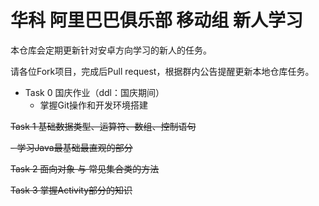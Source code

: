 # 华科 阿里巴巴俱乐部 移动组 新人学习


本仓库会定期更新针对安卓方向学习的新人的任务。


请各位Fork项目，完成后Pull request，根据群内公告提醒更新本地仓库任务。


- Task 0 国庆作业（ddl：国庆期间）
  - 掌握Git操作和开发环境搭建
  
  
~~Task 1 基础数据类型、运算符、数组、控制语句~~

~~- 学习Java最基础最直观的部分~~

~~Task 2 面向对象 与 常见集合类的方法~~

~~Task 3 掌握Activity部分的知识~~
